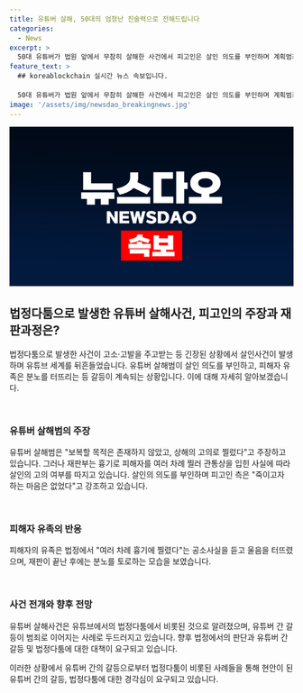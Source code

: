 ```yaml
---
title: 유튜버 살해, 50대의 엄청난 진술력으로 전해드립니다
categories:
  - News
excerpt: >
  50대 유튜버가 법원 앞에서 무참히 살해한 사건에서 피고인은 살인 의도를 부인하며 계획범죄 혐의를 반박했지만, 재판부는 고의 여부를 따지고 있다. 피해자의 유족은 피해 상황을 pres를 울게 되었고, 법정에서 갈등이 벌어지기도 했다. 두 유튜버는 과거부터 갈등을 빚어왔으며, 검찰은 범행을 피해자의 증언을 막기 위한 보복으로 보고 있다.
feature_text: >
  ## koreablockchain 실시간 뉴스 속보입니다.

  50대 유튜버가 법원 앞에서 무참히 살해한 사건에서 피고인은 살인 의도를 부인하며 계획범죄 혐의를 반박했지만, 재판부는 고의 여부를 따지고 있다. 피해자의 유족은 피해 상황을 pres를 울게 되었고, 법정에서 갈등이 벌어지기도 했다. 두 유튜버는 과거부터 갈등을 빚어왔으며, 검찰은 범행을 피해자의 증언을 막기 위한 보복으로 보고 있다.
image: '/assets/img/newsdao_breakingnews.jpg'
---
```


<p><img src="/assets/img/newsdao_breakingnews.jpg" alt="koreablockchain 속보" /></p>

<h2 data-ke-size="size26">법정다툼으로 발생한 유튜버 살해사건, 피고인의 주장과 재판과정은?</h2>

<p>법정다툼으로 발생한 사건이 고소·고발을 주고받는 등 긴장된 상황에서 살인사건이 발생하며 유튜브 세계를 뒤흔들었습니다. 유튜버 살해범이 살인 의도를 부인하고, 피해자 유족은 분노를 터뜨리는 등 갈등이 계속되는 상황입니다. 이에 대해 자세히 알아보겠습니다.</p>

<p data-ke-size="size16">&nbsp;</p>

<h3>유튜버 살해범의 주장</h3>

<p>유튜버 살해범은 "보복할 목적은 존재하지 않았고, 상해의 고의로 찔렀다"고 주장하고 있습니다. 그러나 재판부는 흉기로 피해자를 여러 차례 찔러 관통상을 입힌 사실에 따라 살인의 고의 여부를 따지고 있습니다. 살인의 의도를 부인하며 피고인 측은 "죽이고자 하는 마음은 없었다"고 강조하고 있습니다.</p>

<p data-ke-size="size16">&nbsp;</p>

<h3>피해자 유족의 반응</h3>

<p>피해자의 유족은 법정에서 "여러 차례 흉기에 찔렸다"는 공소사실을 듣고 울음을 터뜨렸으며, 재판이 끝난 후에는 분노를 토로하는 모습을 보였습니다.</p>

<p data-ke-size="size16">&nbsp;</p>

<h3>사건 전개와 향후 전망</h3>

<p>유튜버 살해사건은 유튜브에서의 법정다툼에서 비롯된 것으로 알려졌으며, 유튜버 간 갈등이 범죄로 이어지는 사례로 두드러지고 있습니다. 향후 법정에서의 판단과 유튜버 간 갈등 및 법정다툼에 대한 대책이 요구되고 있습니다.</p>

<p>이러한 상황에서 유튜버 간의 갈등으로부터 법정다툼이 비롯된 사례들을 통해 현안이 된 유튜버 간의 갈등, 법정다툼에 대한 경각심이 요구되고 있습니다.</p>

